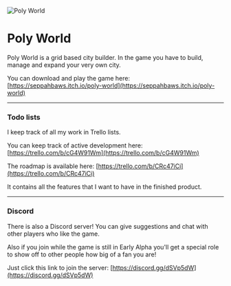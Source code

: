 ![Poly World](https://img.itch.zone/aW1nLzExNzYzOTkucG5n/original/RyG6Zz.png)

Poly World
===

Poly World is a grid based city builder. In the game you have to build, manage and expand your very own city.

You can download and play the game here: [https://seppahbaws.itch.io/poly-world](https://seppahbaws.itch.io/poly-world)

---

### Todo lists

I keep track of all my work in Trello lists.

You can keep track of active development here: [https://trello.com/b/cG4W91Wm](https://trello.com/b/cG4W91Wm)

The roadmap is available here: [https://trello.com/b/CRc47iCi](https://trello.com/b/CRc47iCi)

It contains all the features that I want to have in the finished product.

---

### Discord

There is also a Discord server! You can give suggestions and chat with other players who like the game.

Also if you join while the game is still in Early Alpha you'll get a special role to show off to other people how big of a fan you are!

Just click this link to join the server: [https://discord.gg/dSVp5dW](https://discord.gg/dSVp5dW)